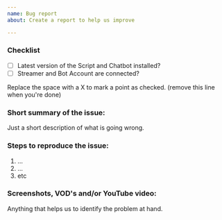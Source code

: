 ```yaml
---
name: Bug report
about: Create a report to help us improve

---
```


### Checklist

- [ ] Latest version of the Script and Chatbot installed?
- [ ] Streamer and Bot Account are connected?

Replace the space with a X to mark a point as checked. (remove this line when you're done)

### Short summary of the issue:

Just a short description of what is going wrong.

### Steps to reproduce the issue:

1. ...
2. ...
3. etc

### Screenshots, VOD's and/or YouTube video:

Anything that helps us to identify the problem at hand.
